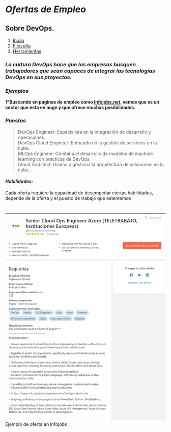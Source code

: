# ***Ofertas de Empleo***
## Sobre DevOps.
1. [Inicio](README.md)
2. [Filosofia](Filosofia.md)
3. [Herramientas](Herramientas.md)


### ***La cultura DevOps hace que las empresas busquen trabajadores que sean capaces de integrar las tecnologias DevOps en sus proyectos.***
>
### ***Ejemplos*** 
  **1ºBuscando en paginas de empleo como [Infojobs.net](https://www.infojobs.net/), vemos que es un sector que esta en auge y que ofrece muchas posibilidades.**

### ***Puestos***
>DevOps Engineer: Especialista en la integración de desarrollo y operaciones.  
DevOps Cloud Engineer: Enfocado en la gestión de servicios en la nube.   
MLOps Engineer: Combina el desarrollo de modelos de machine learning con prácticas de DevOps.  
Cloud Architect: Diseña y gestiona la arquitectura de soluciones en la nube.
>
#### ***Habilidades:***  
Cada oferta requiere la capacidad de desempeñar ciertas habilidades, depende de la oferta y el puesto de trabajo que ostentemos
#
![oferta](./img/OfertaDevops.png)
Ejemplo de oferta en infojobs
